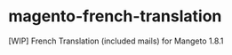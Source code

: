 magento-french-translation
==========================

[WIP] French Translation (included mails) for Mangeto 1.8.1
